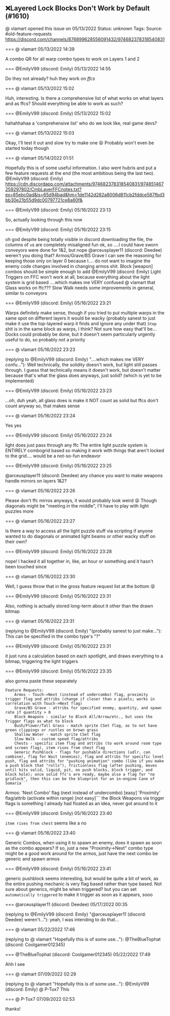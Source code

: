 ## ❌Layered Lock Blocks Don't Work by Default (#1610)
@ vlamart opened this issue on 05/13/2022
Status: unknown
Tags: 
Source: #old-feature-requests https://discord.com/channels/876899628556091432/974682378318540831


=== @ vlamart 05/13/2022 14:39

A combo QR for all warp combo types to work on Layers 1 and 2

=== @EmilyV99 (discord: Emily) 05/13/2022 14:55

Do they not already?
huh
they work on *ffcs*

=== @ vlamart 05/13/2022 15:02

Huh, interesting. Is there a comprehensive list of what works on what layers and as ffcs? Should everything be able to work as such?

=== @EmilyV99 (discord: Emily) 05/13/2022 15:02

hahahhahaa
a 'comprehensive list'
who do we look like, real game devs?

=== @ vlamart 05/13/2022 15:03

Okay, I'll test it out and slow try to make one 😝
Probably won't even be started today though

=== @ vlamart 05/14/2022 01:51

Hopefully this is of some useful information. I also went hubris and put a few feature requests at the end (the most ambitious being the last two). @EmilyV99 (discord: Emily)
https://cdn.discordapp.com/attachments/974682378318540831/974851467259297802/CmbLayerFFCnotes.txt?ex=65ebc0ad&is=65d94bad&hm=1de1142d282a8006d811cb2fddce587fbd3bb30e21b55d9dc00797721ce8a60f&

=== @EmilyV99 (discord: Emily) 05/16/2022 23:13

So, actually looking through this now

=== @EmilyV99 (discord: Emily) 05/16/2022 23:15

oh god
despite being totally visible in discord
downloading the file, the columns of `x`s are completely misaligned
fun
ok, so
....I could have sworn conveyors were done for 1&2, but nope
@arceusplayer11 (discord: Deedee) weren't you doing that?
Armos/Grave/BS Grave I can see the reasoning for keeping those only on layer 0
because I.... do not want to imagine the enemy code changes involved in changing armos shit.
Block [weapon] combos should be simple enough to add @EmilyV99 (discord: Emily)
Light Triggers on FFC won't work at all, because everything about the light system is grid based
....which makes me VERY confused @ vlamart that Glass works on ffc???
Slow Walk needs some improvements in general, similar to conveyors

=== @EmilyV99 (discord: Emily) 05/16/2022 23:21

Warps definitely make sense, though if you tried to put multiple warps in the same spot on different layers it would be wacky
(probably sanest to just make it use the top-layered warp it finds and ignore any under that)
`Step` shit is in the same block as warps, I think? Not sure how easy that'll be...
Docks could probably be done, but it doesn't seem particularly urgently useful to do, so probably not a priority

=== @ vlamart 05/16/2022 23:23

(replying to @EmilyV99 (discord: Emily) "....which makes me VERY confu…"): Well technically, the solidity doesn't work, but light still passes through. I guess that technically means it doesn't work, but doesn't matter because that's what the glass does anyways, just solid? (which is yet to be implemented)

=== @EmilyV99 (discord: Emily) 05/16/2022 23:23

...oh, duh
yeah, all glass does is make it NOT count as solid
but ffcs don't count anyway
so, that makes sense

=== @ vlamart 05/16/2022 23:24

Yes yes

=== @EmilyV99 (discord: Emily) 05/16/2022 23:24

light does just pass through any ffc
The entire light puzzle system
is ENTIRELY combogrid based
so making it work with things that aren't locked to the grid.... would be a not-so-fun endeavor

=== @EmilyV99 (discord: Emily) 05/16/2022 23:25

@arceusplayer11 (discord: Deedee) any chance you want to make weapons handle mirrors on layers 1&2?

=== @ vlamart 05/16/2022 23:26

Please don't ffc mirros anyways, it would probably look weird 😝 Though diagonals might be "meeting in the middle", I'll have to play with light puzzles more

=== @ vlamart 05/16/2022 23:27

Is there a way to access all the light puzzle stuff via scripting if anyone wanted to do diagonals or animated light beams or other wacky stuff on their own?

=== @EmilyV99 (discord: Emily) 05/16/2022 23:28

nope!
I hacked it all together in, like, an hour or something
and it hasn't been touched since

=== @ vlamart 05/16/2022 23:30

Well, I guess throw that in the gross feature request list at the bottom 😝

=== @EmilyV99 (discord: Emily) 05/16/2022 23:31

Also, nothing is actually stored long-term about it
other than the drawn bitmap

=== @ vlamart 05/16/2022 23:31

(replying to @EmilyV99 (discord: Emily) "(probably sanest to just make…"): This can be specified in the combo type's "?"

=== @EmilyV99 (discord: Emily) 05/16/2022 23:31

it just runs a calculation based on each spotlight, and draws everything to a bitmap, triggering the light triggers

=== @EmilyV99 (discord: Emily) 05/16/2022 23:35

also gonna paste these separately
```
Feature Requests:
    Armos - Touch->Next (instead of undercombo) flag, proximity trigger flag and attribs (change if closer than x pixels; works in correlation with Touch->Next flag)
    Grave/BS Grave - attribs for specified enemy, quantity, and spawn rate if quantity > 0
    Block Weapons - similar to Block All/Arrow/etc., but uses the Trigger flags as what to block
    Bush/Flower/Tall Grass - match sprite CSet flag, as to not have green clippings or rustles on brown grass
    Shallow Water - match sprite CSet flag
    Slow Walk - custom speed flag/attribs
    Chests - specific item flag and attribs (to work around room type and screen flag), item rises from chest flag
    Generic Pushblock - flags for pushable directions (udlr, can combine), flag for Wait (enemies), flag and attribs for specific level push, flag and attribs for "pushing animation" combo (like if you make a push block that "rolls"), frictionless flag (after pushing, moves until hits solid, liquid, pit, no push blocks, block trigger, and block hole); once solid ffc's are ready, maybe also a flag for "no gridlock", then this can be the blueprint for an in-engine Cane of Somaria```
```
Armos:
'Next Combo' flag (next instead of undercombo) [easy]
'Proximity' flag/attrib (activate within range) [not easy]```
the Block Weapons via trigger flags is something I already had floated as an idea, never got around to it

=== @EmilyV99 (discord: Emily) 05/16/2022 23:40

`item rises from chest` seems like a no

=== @ vlamart 05/16/2022 23:40

Generic Combos, when using it to spawn an enemy, does it spawn as soon as the combo appears? If so, just a new "Proximity->Next" combo type might be a good work around for the armos, just have the next combo be generic and spawn armos

=== @EmilyV99 (discord: Emily) 05/16/2022 23:41

generic pushblock seems interesting, but would be quite a bit of work, as the entire pushing mechanic is very flag based rather than type based.
Not sure about generics, might be when triggered?
but you can set `automatically triggered` to make it trigger as soon as it appears, sooo

=== @arceusplayer11 (discord: Deedee) 05/17/2022 00:35

(replying to @EmilyV99 (discord: Emily) "@arceusplayer11 (discord: Deedee) weren't…"): yeah, I was intending to do that...

=== @ vlamart 05/22/2022 17:46

(replying to @ vlamart "Hopefully this is of some use…"): @TheBlueTophat (discord: Coolgamer012345)

=== @TheBlueTophat (discord: Coolgamer012345) 05/22/2022 17:49

Ahh I see

=== @ vlamart 07/09/2022 02:29

(replying to @ vlamart "Hopefully this is of some use…"): @EmilyV99 (discord: Emily) @ P-Tux7  This

=== @ P-Tux7 07/09/2022 02:53

thanks!
